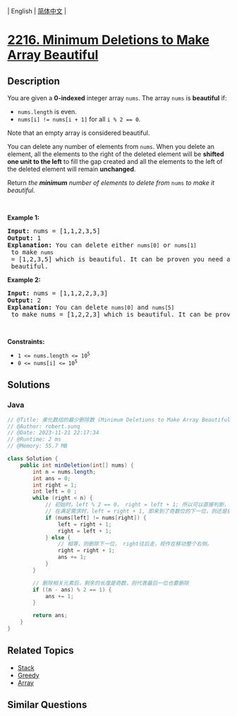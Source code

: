 
| English | [简体中文](README.md) |

# [2216. Minimum Deletions to Make Array Beautiful](https://leetcode.cn//problems/minimum-deletions-to-make-array-beautiful/)

## Description

<p>You are given a <strong>0-indexed</strong> integer array <code>nums</code>. The array <code>nums</code> is <strong>beautiful</strong> if:</p>

<ul>
	<li><code>nums.length</code> is even.</li>
	<li><code>nums[i] != nums[i + 1]</code> for all <code>i % 2 == 0</code>.</li>
</ul>

<p>Note that an empty array is considered beautiful.</p>

<p>You can delete any number of elements from <code>nums</code>. When you delete an element, all the elements to the right of the deleted element will be <strong>shifted one unit to the left</strong> to fill the gap created and all the elements to the left of the deleted element will remain <strong>unchanged</strong>.</p>

<p>Return <em>the <strong>minimum</strong> number of elements to delete from </em><code>nums</code><em> to make it </em><em>beautiful.</em></p>

<p>&nbsp;</p>
<p><strong class="example">Example 1:</strong></p>

<pre>
<strong>Input:</strong> nums = [1,1,2,3,5]
<strong>Output:</strong> 1
<strong>Explanation:</strong> You can delete either <code>nums[0]</code> or <code>nums[1]</code> to make <code>nums</code> = [1,2,3,5] which is beautiful. It can be proven you need at least 1 deletion to make <code>nums</code> beautiful.
</pre>

<p><strong class="example">Example 2:</strong></p>

<pre>
<strong>Input:</strong> nums = [1,1,2,2,3,3]
<strong>Output:</strong> 2
<strong>Explanation:</strong> You can delete <code>nums[0]</code> and <code>nums[5]</code> to make nums = [1,2,2,3] which is beautiful. It can be proven you need at least 2 deletions to make nums beautiful.
</pre>

<p>&nbsp;</p>
<p><strong>Constraints:</strong></p>

<ul>
	<li><code>1 &lt;= nums.length &lt;= 10<sup>5</sup></code></li>
	<li><code>0 &lt;= nums[i] &lt;= 10<sup>5</sup></code></li>
</ul>


## Solutions


### Java

```Java
// @Title: 美化数组的最少删除数 (Minimum Deletions to Make Array Beautiful)
// @Author: robert.sunq
// @Date: 2023-11-21 22:17:34
// @Runtime: 2 ms
// @Memory: 55.7 MB

class Solution {
    public int minDeletion(int[] nums) {
        int n = nums.length;
        int ans = 0;
        int right = 1;
        int left = 0 ;
        while (right < n) {
            // 初始时，left % 2 == 0， right = left + 1; 所以可以直接判断，是否满足需求
            // 在满足需求时，left = right + 1, 即来到了奇数位的下一位，则还是偶数位置，同理，right = right + 2， 也就是下一个要对比的偶数维
            if (nums[left] != nums[right]) {
                left = right + 1;
                right = left + 1;
            } else {
                // 相等，则删除下一位， right往后走，视作在移动整个右侧。
                right = right + 1;
                ans += 1;
            }
        }

        // 删除相关元素后，剩余的长度是奇数，则代表最后一位也要删除
        if ((n - ans) % 2 == 1) {
            ans += 1;
        }

        return ans;
    }
}
```



## Related Topics

- [Stack](https://leetcode.cn//tag/stack)
- [Greedy](https://leetcode.cn//tag/greedy)
- [Array](https://leetcode.cn//tag/array)

## Similar Questions


